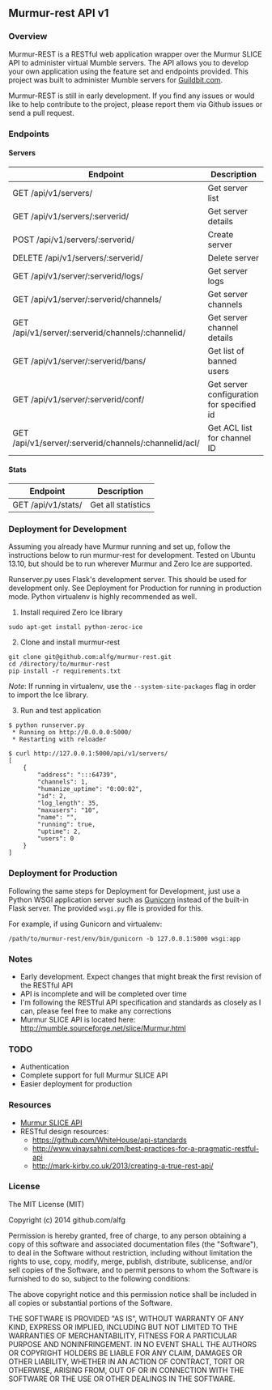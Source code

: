 ## Murmur-rest API v1

### Overview

Murmur-REST is a RESTful web application wrapper over the Murmur SLICE API to administer virtual Mumble servers. The API allows you to develop your own application using the feature set and endpoints provided. This project was built to administer Mumble servers for [Guildbit.com](http://guildbit.com). 

Murmur-REST is still in early development. If you find any issues or would like to help contribute to the project, please report them via Github issues or send a pull request.

### Endpoints

#### Servers

| Endpoint | Description |
| ---- | --------------- |
| GET /api/v1/servers/ | Get server list |
| GET /api/v1/servers/:serverid/ | Get server details |
| POST /api/v1/servers/:serverid/ | Create server |
| DELETE /api/v1/servers/:serverid/ | Delete server |
| GET /api/v1/server/:serverid/logs/ | Get server logs
| GET /api/v1/server/:serverid/channels/ | Get server channels
| GET /api/v1/server/:serverid/channels/:channelid/ | Get server channel details
| GET /api/v1/server/:serverid/bans/ | Get list of banned users
| GET /api/v1/server/:serverid/conf/ | Get server configuration for specified id
| GET /api/v1/server/:serverid/channels/:channelid/acl/ | Get ACL list for channel ID

#### Stats

| Endpoint | Description |
| ---- | --------------- |
| GET /api/v1/stats/ | Get all statistics |


###  Deployment for Development

Assuming you already have Murmur running and set up, follow the instructions below to run murmur-rest
for development. Tested on Ubuntu 13.10, but should be to run wherever Murmur and Zero Ice are supported.

Runserver.py uses Flask's development server. This should be used for development only. See 
Deployment for Production for running in production mode. Python virtualenv is highly recommended as well.

1) Install required Zero Ice library

`sudo apt-get install python-zeroc-ice`

2) Clone and install murmur-rest

```
git clone git@github.com:alfg/murmur-rest.git
cd /directory/to/murmur-rest
pip install -r requirements.txt
```

*Note*: If running in virtualenv, use the `--system-site-packages` flag in order to import the Ice library.

3) Run and test application

```
$ python runserver.py
 * Running on http://0.0.0.0:5000/
 * Restarting with reloader
 
$ curl http://127.0.0.1:5000/api/v1/servers/
[
    {
        "address": ":::64739",
        "channels": 1,
        "humanize_uptime": "0:00:02",
        "id": 2,
        "log_length": 35,
        "maxusers": "10",
        "name": "",
        "running": true,
        "uptime": 2,
        "users": 0
    }
]
```

###  Deployment for Production

Following the same steps for Deployment for Development, just use a Python WSGI application server
such as [Gunicorn](http://gunicorn.org/) instead of the built-in Flask server. The provided `wsgi.py`
file is provided for this.

For example, if using Gunicorn and virtualenv:

```
/path/to/murmur-rest/env/bin/gunicorn -b 127.0.0.1:5000 wsgi:app
```

### Notes

- Early development. Expect changes that might break the first revision of the RESTful API
- API is incomplete and will be completed over time
- I'm following the RESTful API specification and standards as closely as I can, please feel
free to make any corrections
- Murmur SLICE API is located here: http://mumble.sourceforge.net/slice/Murmur.html

### TODO

- Authentication
- Complete support for full Murmur SLICE API
- Easier deployment for production

### Resources
- [Murmur SLICE API](http://mumble.sourceforge.net/slice/Murmur.html)
- RESTful design resources:
    - https://github.com/WhiteHouse/api-standards
    - http://www.vinaysahni.com/best-practices-for-a-pragmatic-restful-api
    - http://mark-kirby.co.uk/2013/creating-a-true-rest-api/

### License

The MIT License (MIT)

Copyright (c) 2014 github.com/alfg

Permission is hereby granted, free of charge, to any person obtaining a copy
of this software and associated documentation files (the "Software"), to deal
in the Software without restriction, including without limitation the rights
to use, copy, modify, merge, publish, distribute, sublicense, and/or sell
copies of the Software, and to permit persons to whom the Software is
furnished to do so, subject to the following conditions:

The above copyright notice and this permission notice shall be included in
all copies or substantial portions of the Software.

THE SOFTWARE IS PROVIDED "AS IS", WITHOUT WARRANTY OF ANY KIND, EXPRESS OR
IMPLIED, INCLUDING BUT NOT LIMITED TO THE WARRANTIES OF MERCHANTABILITY,
FITNESS FOR A PARTICULAR PURPOSE AND NONINFRINGEMENT. IN NO EVENT SHALL THE
AUTHORS OR COPYRIGHT HOLDERS BE LIABLE FOR ANY CLAIM, DAMAGES OR OTHER
LIABILITY, WHETHER IN AN ACTION OF CONTRACT, TORT OR OTHERWISE, ARISING FROM,
OUT OF OR IN CONNECTION WITH THE SOFTWARE OR THE USE OR OTHER DEALINGS IN
THE SOFTWARE.
